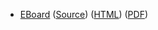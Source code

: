 * [EBoard](../eboards/02.html)
  ([Source](../eboards/02.md))
  ([HTML](../eboards/02.html))
  ([PDF](../eboards/02.pdf))
